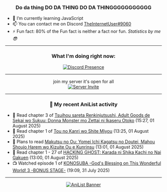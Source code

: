 <div align="center">

### Do da thing DO DA THING DO DA THINGGGGGGGGGGG
</div>

- 🌱 I’m currently learning JavaScript
- 📫 You can contact me on Discord [TheInternetUser#9060](https://discord.com/users/534117072796385300)
- ⚡ Fun fact: 80% of the Fun fact is neither a fact nor fun. _Statistics by me 😎_
<hr>

<div align="center">

### What I'm doing right now:
[![Discord Presence](https://lanyard.cnrad.dev/api/534117072796385300)](https://discord.com/users/534117072796385300)
<hr>

join my server it's open for all <br>
[![Server Invite](https://invidget.switchblade.xyz/bfYgVHxrSs)](https://discord.gg/bfYgVHxrSs)

<hr>
  
### 🌸 My recent AniList activity

</div>

<!-- ANILIST_ACTIVITY:start -->

-   📖 Read chapter 3 of [Tsuihou sareta Renkinjutsushi, Adult Goods de Sekai wo Sukuu: Donna Monster mo Zettai ni Ikaseru Otoko](https://anilist.co/manga/187581) (15:27, 01 August 2025)
-   📖 Read chapter 1 of [Tou no Kanri wo Shite Miyou](https://anilist.co/manga/103736) (13:25, 01 August 2025)
-   📖 Plans to read [Makutsu no Ou: Yomei Ichi Kagatsu no Doutei, Mahou Shoujo Harem wo Kizuite Ou e Kunrinsu](https://anilist.co/manga/184771) (13:01, 01 August 2025)
-   📖 Read chapter 1 - 27 of [HACKING GHOST: Karada ni Shika Kachi no Nai Gakuen](https://anilist.co/manga/186922) (13:00, 01 August 2025)
-   📺 Watched episode 1 of [KONOSUBA -God's Blessing on This Wonderful World! 3 -BONUS STAGE-](https://anilist.co/anime/181244) (19:09, 31 July 2025)

<!-- ANILIST_ACTIVITY:end -->
<hr>

<div align="center">

[![AniList Banner](https://img.anili.st/User/929966)](https://anilist.co/user/TheInternetUser)

<!-- ![Profile views](https://gpvc.arturio.dev/TheInternetUse7) Since 2023-01-09 -->
<br>


</div>
